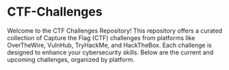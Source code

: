 # CTF-Challenges
Welcome to the CTF Challenges Repository! This repository offers a curated collection of Capture the Flag (CTF) challenges from platforms like OverTheWire, VulnHub, TryHackMe, and HackTheBox. Each challenge is designed to enhance your cybersecurity skills. Below are the current and upcoming challenges, organized by platform.

